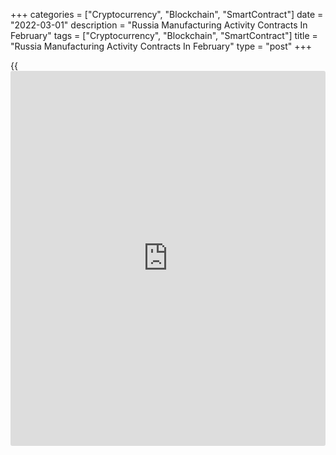 +++
categories = ["Cryptocurrency", "Blockchain", "SmartContract"]
date = "2022-03-01"
description = "Russia Manufacturing Activity Contracts In February"
tags = ["Cryptocurrency", "Blockchain", "SmartContract"]
title = "Russia Manufacturing Activity Contracts In February"
type = "post"
+++

{{<iframe id="large-banner" src="https://www.bounty.group/#slide=23.0" width="100%" height="600" scrolling="no" style="border: 0px solid rgb(216, 221, 230); border-radius: 3px;">}}

Russia's manufacturing activity deteriorated in February, survey data
from IHS Markit showed on Tuesday.

The IHS Markit Russia Manufacturing Purchasing Managers' Index, or PMI,
fell to 48.6 in February from 51.8 in January.

The latest reading reflected the sharpest deterioration since August
last year. A PMI reading below 50 signals contraction in the sector.

Output declined for the first time since August last year and new order
inflow slowed in February.

New sales decreased in February and exports fell at the steepest pace
for four months.

Employment recorded the sharpest decline since August last year and
backlogs of work decreased.

On the price front, the rate of cost inflation quickened in February.
Input prices and output costs increased.

The outlook for output for the next 12 months increased and the degree
of confidence was the strongest since August 2019, with the hopes of
increase in client demand and investment in new [technology][1] and
production processes.

"Our current forecast expects industrial production to expand 6.6
percent in 2022," Sian Jones, senior economist at IHS Markit, said.

For comments and feedback [contact](https://www.playgroundfx.com/contact/): editorial@rtt[news](https://www.letsplayfx.com/blog/forex-news-website/).com

[Economic News][2]

 **What parts of the world are seeing the best (and worst) economic
performances lately? Click[here][3] to check out our [Econ Scorecard][3]
and find out! See up-to-the-moment [ranking](https://www.playgroundfx.com/blog/crypto-exchange-ranking/)s for the best and worst
performers in [GDP][4], [unemployment rate][5], [inflation][3] and much
more.**

   1. www.rtt[news](https://www.letsplayfx.com/blog/forex-news-website/).com/
   2. www.rtt[news](https://www.letsplayfx.com/blog/forex-news-website/).com/Content/EconomicNews.aspx
   3. www.rtt[news](https://www.letsplayfx.com/blog/forex-news-website/).com/economic-scorecard/world-rank/CPI/highest-performance.aspx
   4. www.rtt[news](https://www.letsplayfx.com/blog/forex-news-website/).com/economic-scorecard/world-rank/GDP/highest-performance.aspx
   5. www.rtt[news](https://www.letsplayfx.com/blog/forex-news-website/).com/economic-scorecard/world-rank/unemployment-rate/lowest-performance.aspx
